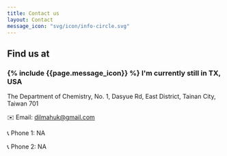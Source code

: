 ```yaml
---
title: Contact us
layout: Contact
message_icon: "svg/icon/info-circle.svg"
---
```


<h2 class="custom-heading">
Find us at
</h2>
<h3 class="custom-subheading">
  <span class="icon-info">
    {% include {{page.message_icon}} %}
  </span>I'm currently still in TX, USA
</h3>
The Department of Chemistry,
No. 1, Dasyue Rd, East District, Tainan City, Taiwan 701

✉️ Email: dilmahuk@gmail.com

📞 Phone 1: NA

📞 Phone 2: NA
